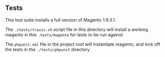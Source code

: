 ## Tests

This test suite installs a full version of Magento 1.9.3.1.

The `./tests/travis.sh` script file in this directory will install a working magento in this `.tests/magento` for tests to be run against.

The `phpunit.xml` file in the project root will instantiate magento, and kick off the tests in the `./tests/phpunit` directory 

